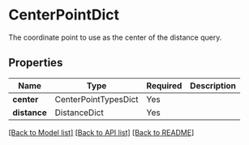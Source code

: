 # CenterPointDict

The coordinate point to use as the center of the distance query.


## Properties
| Name | Type | Required | Description |
| ------------ | ------------- | ------------- | ------------- |
**center** | CenterPointTypesDict | Yes |  |
**distance** | DistanceDict | Yes |  |


[[Back to Model list]](../../README.md#documentation-for-models) [[Back to API list]](../../README.md#documentation-for-api-endpoints) [[Back to README]](../../README.md)
